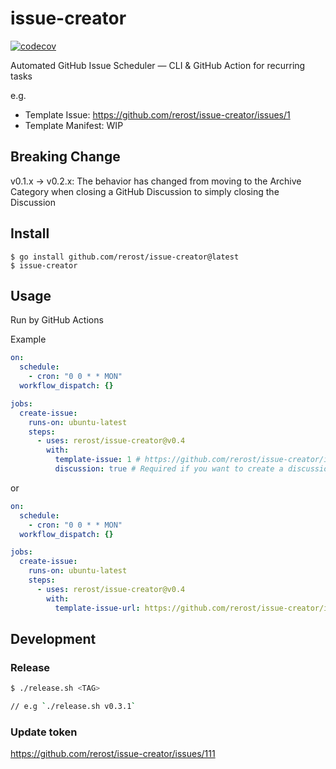 # issue-creator
[![codecov](https://codecov.io/gh/rerost/issue-creator/branch/master/graph/badge.svg?token=fh77gKdsoh)](https://codecov.io/gh/rerost/issue-creator)

Automated GitHub Issue Scheduler — CLI & GitHub Action for recurring tasks

e.g.
- Template Issue: https://github.com/rerost/issue-creator/issues/1
- Template Manifest: WIP

## Breaking Change
v0.1.x -> v0.2.x: The behavior has changed from moving to the Archive Category when closing a GitHub Discussion to simply closing the Discussion

## Install
```
$ go install github.com/rerost/issue-creator@latest
$ issue-creator
```

## Usage
Run by GitHub Actions

Example
```yaml
on:
  schedule:
    - cron: "0 0 * * MON"
  workflow_dispatch: {}

jobs:
  create-issue:
    runs-on: ubuntu-latest
    steps:
      - uses: rerost/issue-creator@v0.4
        with:
          template-issue: 1 # https://github.com/rerost/issue-creator/issues/1
          discussion: true # Required if you want to create a discussion
```

or

```yaml
on:
  schedule:
    - cron: "0 0 * * MON"
  workflow_dispatch: {}

jobs:
  create-issue:
    runs-on: ubuntu-latest
    steps:
      - uses: rerost/issue-creator@v0.4
        with:
          template-issue-url: https://github.com/rerost/issue-creator/issues/1
```

## Development
### Release
```bash
$ ./release.sh <TAG>

// e.g `./release.sh v0.3.1`
```

### Update token
https://github.com/rerost/issue-creator/issues/111
